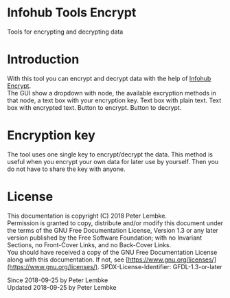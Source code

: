 # Infohub Tools Encrypt
Tools for encrypting and decrypting data  

# Introduction
With this tool you can encrypt and decrypt data with the help of [Infohub Encrypt](plugin,infohub_encrypt).  
The GUI show a dropdown with node, the available excryption methods in that node, a text box with your encryption key. Text box with plain text. Text box with encrypted text. Button to encrypt. Button to decrypt.  

# Encryption key
The tool uses one single key to encrypt/decrypt the data. This method is useful when you encrypt your own data for later use by yourself. Then you do not have to share the key with anyone.  

# License
This documentation is copyright (C) 2018 Peter Lembke.  
Permission is granted to copy, distribute and/or modify this document under the terms of the GNU Free Documentation License, Version 1.3 or any later version published by the Free Software Foundation; with no Invariant Sections, no Front-Cover Links, and no Back-Cover Links.  
You should have received a copy of the GNU Free Documentation License along with this documentation. If not, see [https://www.gnu.org/licenses/](https://www.gnu.org/licenses/).  SPDX-License-Identifier: GFDL-1.3-or-later  

Since 2018-09-25 by Peter Lembke  
Updated 2018-09-25 by Peter Lembke  
